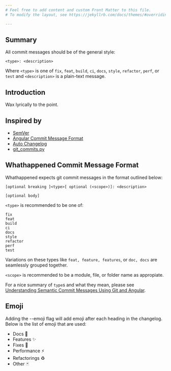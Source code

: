```yaml
---
# Feel free to add content and custom Front Matter to this file.
# To modify the layout, see https://jekyllrb.com/docs/themes/#overriding-theme-defaults

---
```


## Summary

All commit messages should be of the general style:
    
    <type>: <description>

Where `<type>` is one of `fix`, `feat`, `build`, `ci`, `docs`, `style`, `refactor`, `perf`, or `test` and `<description>` is a plain-text message.

## Introduction

Wax lyrically to the point.

## Inspired by

* [SemVer](https://semver.org/)
* [Angular Commit Message Format](https://github.com/angular/angular/blob/master/CONTRIBUTING.md#commit)
* [Auto Changelog](https://github.com/Michael-F-Bryan/auto-changelog)
* [git_commits.py](https://gist.github.com/simonw/091b765a071d1558464371042db3b959#file-get_commits-py)

## Whathappened Commit Message Format

Whathappened expects git commit messages in the format outlined below:

    [optional breaking ]<type>[ optional (<scope>)]: <description>

    [optional body]

`<type>` is recommended to be one of:

    fix
    feat
    build
    ci
    docs
    style
    refactor
    perf
    test

Variations on these types like `feat, feature, features`, or `doc, docs` are seamlessly grouped together.

`<scope>` is recommended to be a module, file, or folder name as appropiate.

For a nice summary of `type`s and what they mean, please see [Understanding Semantic Commit Messages Using Git and Angular](https://nitayneeman.com/posts/understanding-semantic-commit-messages-using-git-and-angular/).

## Emoji

Adding the --emoji flag will add emoji after each heading in the changelog. Below is the list of emoji that are used:

* Docs 📝
* Features ✨
* Fixes 🐛
* Performance ⚡️
* Refactorings ♻️
* Other 🃏
